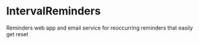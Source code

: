 # IntervalReminders
Reminders web app and email service for reoccurring reminders that easily get reset
